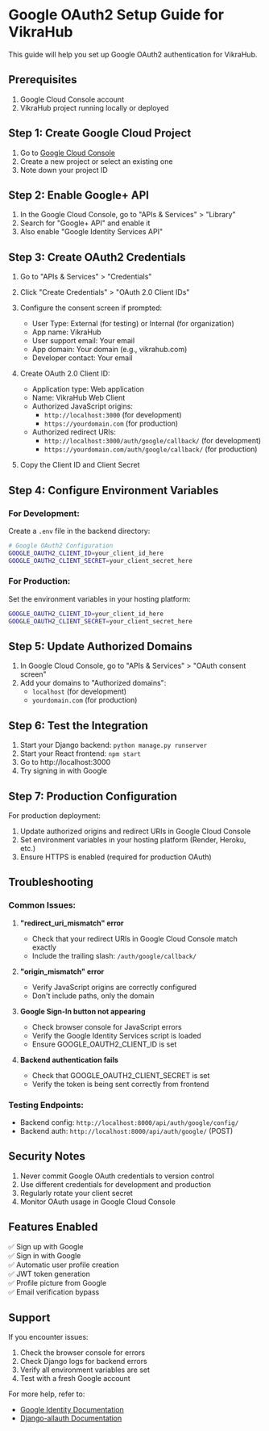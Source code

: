 # Google OAuth2 Setup Guide for VikraHub

This guide will help you set up Google OAuth2 authentication for VikraHub.

## Prerequisites

1. Google Cloud Console account
2. VikraHub project running locally or deployed

## Step 1: Create Google Cloud Project

1. Go to [Google Cloud Console](https://console.cloud.google.com/)
2. Create a new project or select an existing one
3. Note down your project ID

## Step 2: Enable Google+ API

1. In the Google Cloud Console, go to "APIs & Services" > "Library"
2. Search for "Google+ API" and enable it
3. Also enable "Google Identity Services API"

## Step 3: Create OAuth2 Credentials

1. Go to "APIs & Services" > "Credentials"
2. Click "Create Credentials" > "OAuth 2.0 Client IDs"
3. Configure the consent screen if prompted:
   - User Type: External (for testing) or Internal (for organization)
   - App name: VikraHub
   - User support email: Your email
   - App domain: Your domain (e.g., vikrahub.com)
   - Developer contact: Your email

4. Create OAuth 2.0 Client ID:
   - Application type: Web application
   - Name: VikraHub Web Client
   - Authorized JavaScript origins:
     - `http://localhost:3000` (for development)
     - `https://yourdomain.com` (for production)
   - Authorized redirect URIs:
     - `http://localhost:3000/auth/google/callback/` (for development)
     - `https://yourdomain.com/auth/google/callback/` (for production)

5. Copy the Client ID and Client Secret

## Step 4: Configure Environment Variables

### For Development:
Create a `.env` file in the backend directory:

```bash
# Google OAuth2 Configuration
GOOGLE_OAUTH2_CLIENT_ID=your_client_id_here
GOOGLE_OAUTH2_CLIENT_SECRET=your_client_secret_here
```

### For Production:
Set the environment variables in your hosting platform:

```bash
GOOGLE_OAUTH2_CLIENT_ID=your_client_id_here
GOOGLE_OAUTH2_CLIENT_SECRET=your_client_secret_here
```

## Step 5: Update Authorized Domains

1. In Google Cloud Console, go to "APIs & Services" > "OAuth consent screen"
2. Add your domains to "Authorized domains":
   - `localhost` (for development)
   - `yourdomain.com` (for production)

## Step 6: Test the Integration

1. Start your Django backend: `python manage.py runserver`
2. Start your React frontend: `npm start`
3. Go to http://localhost:3000
4. Try signing in with Google

## Step 7: Production Configuration

For production deployment:

1. Update authorized origins and redirect URIs in Google Cloud Console
2. Set environment variables in your hosting platform (Render, Heroku, etc.)
3. Ensure HTTPS is enabled (required for production OAuth)

## Troubleshooting

### Common Issues:

1. **"redirect_uri_mismatch" error**
   - Check that your redirect URIs in Google Cloud Console match exactly
   - Include the trailing slash: `/auth/google/callback/`

2. **"origin_mismatch" error**
   - Verify JavaScript origins are correctly configured
   - Don't include paths, only the domain

3. **Google Sign-In button not appearing**
   - Check browser console for JavaScript errors
   - Verify the Google Identity Services script is loaded
   - Ensure GOOGLE_OAUTH2_CLIENT_ID is set

4. **Backend authentication fails**
   - Check that GOOGLE_OAUTH2_CLIENT_SECRET is set
   - Verify the token is being sent correctly from frontend

### Testing Endpoints:

- Backend config: `http://localhost:8000/api/auth/google/config/`
- Backend auth: `http://localhost:8000/api/auth/google/` (POST)

## Security Notes

1. Never commit Google OAuth credentials to version control
2. Use different credentials for development and production
3. Regularly rotate your client secret
4. Monitor OAuth usage in Google Cloud Console

## Features Enabled

✅ Sign up with Google  
✅ Sign in with Google  
✅ Automatic user profile creation  
✅ JWT token generation  
✅ Profile picture from Google  
✅ Email verification bypass  

## Support

If you encounter issues:
1. Check the browser console for errors
2. Check Django logs for backend errors  
3. Verify all environment variables are set
4. Test with a fresh Google account

For more help, refer to:
- [Google Identity Documentation](https://developers.google.com/identity)
- [Django-allauth Documentation](https://django-allauth.readthedocs.io/)
